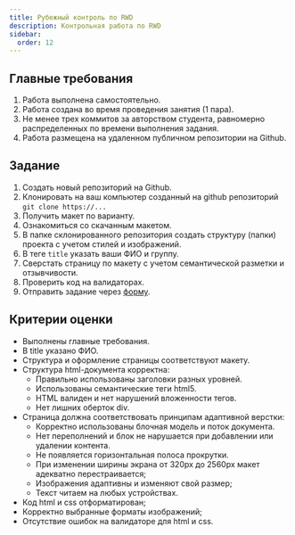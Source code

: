```yaml
---
title: Рубежный контроль по RWD
description: Контрольная работа по RWD
sidebar:
  order: 12
---
```


## Главные требования

1. Работа выполнена самостоятельно.
1. Работа создана во время проведения занятия (1 пара).
1. Не менее трех коммитов за авторством студента, равномерно распределенных по времени выполнения задания.
1. Работа размещена на удаленном публичном репозитории на Github.

## Задание

1. Создать новый репозиторий на Github.
1. Клонировать на ваш компьютер созданный на github репозиторий `git clone https://...`
1. Получить макет по варианту.
1. Ознакомиться со скачанным макетом.
1. В папке склонированного репозитория создать структуру (папки) проекта с учетом стилей и изображений.
1. В теге `title` указать ваши ФИО и группу.
1. Сверстать страницу по макету с учетом семантической разметки и отзывчивости.
1. Проверить код на валидаторах.
1. Отправить задание через [форму](https://docs.google.com/forms/d/e/1FAIpQLSfnnF3d9dmf8rGnpVcPZz69nRpaxclieBobs1QrB6NHz2SC3Q/viewform?usp=sf_link).

## Критерии оценки

- Выполнены главные требования.
- В title указано ФИО.
- Структура и оформление страницы соответствуют макету.
- Структура html-документа корректна:
  - Правильно использованы заголовки разных уровней.
  - Использованы семантические теги html5.
  - HTML валиден и нет нарушений вложенности тегов.
  - Нет лишних оберток div.
- Страница должна соответствовать принципам адаптивной верстки:
  - Корректно использованы блочная модель и поток документа.
  - Нет переполнений и блок не нарушается при добавлении или удалении контента.
  - Не появляется горизонтальная полоса прокрутки.
  - При изменении ширины экрана от 320px до 2560px макет адекватно перестраивается;
  - Изображения адаптивны и изменяют свой размер;
  - Текст читаем на любых устройствах.
- Код html и css отформатирован;
- Корректно выбранные форматы изображений;
- Отсутствие ошибок на валидаторе для html и css.